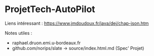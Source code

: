 # ProjetTech-AutoPilot

Liens intéressant : 
https://www.jmdoudoux.fr/java/dej/chap-json.htm

Notes utiles :
 - raphael.druon.emi.u-bordeaux.fr
 - github.com/norips/slate -> source/index.html.md (Spec' Projet)
